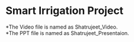 # Smart Irrigation Project
*The Video file is named as Shatrujeet_Video.</br>
*The PPT file is named as Shatrujeet_Presentaion.
